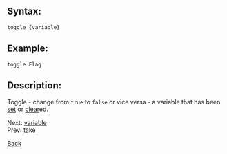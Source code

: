 ## Syntax:
`toggle {variable}`

## Example:
`toggle Flag`

## Description:
Toggle - change from `true` to `false` or vice versa - a variable that has been [set](set.md) or [clear](clear.md)ed.

Next: [variable](variable.md)  
Prev: [take](take.md)

[Back](../README.md)
